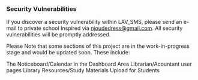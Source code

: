 ### Security Vulnerabilities
If you discover a security vulnerability within LAV_SMS, please send an e-mail to private school Inspired via njoudedress@gmail.com. All security vulnerabilities will be promptly addressed.

Please Note that some sections of this project are in the work-in-progress stage and would be updated soon. These include:

The Noticeboard/Calendar in the Dashboard Area
Librarian/Acountant user pages
Library Resources/Study Materials Upload for Students
